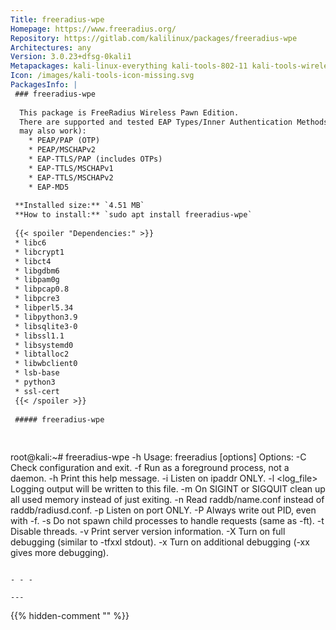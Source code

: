 ```yaml
---
Title: freeradius-wpe
Homepage: https://www.freeradius.org/
Repository: https://gitlab.com/kalilinux/packages/freeradius-wpe
Architectures: any
Version: 3.0.23+dfsg-0kali1
Metapackages: kali-linux-everything kali-tools-802-11 kali-tools-wireless 
Icon: /images/kali-tools-icon-missing.svg
PackagesInfo: |
 ### freeradius-wpe
 
  This package is FreeRadius Wireless Pawn Edition.
  There are supported and tested EAP Types/Inner Authentication Methods (others
  may also work):
    * PEAP/PAP (OTP)
    * PEAP/MSCHAPv2
    * EAP-TTLS/PAP (includes OTPs)
    * EAP-TTLS/MSCHAPv1
    * EAP-TTLS/MSCHAPv2
    * EAP-MD5
 
 **Installed size:** `4.51 MB`  
 **How to install:** `sudo apt install freeradius-wpe`  
 
 {{< spoiler "Dependencies:" >}}
 * libc6 
 * libcrypt1 
 * libct4 
 * libgdbm6 
 * libpam0g 
 * libpcap0.8 
 * libpcre3
 * libperl5.34 
 * libpython3.9 
 * libsqlite3-0 
 * libssl1.1 
 * libsystemd0
 * libtalloc2 
 * libwbclient0 
 * lsb-base 
 * python3
 * ssl-cert
 {{< /spoiler >}}
 
 ##### freeradius-wpe
 
 
 ```
 root@kali:~# freeradius-wpe -h
 Usage: freeradius [options]
 Options:
   -C            Check configuration and exit.
   -f            Run as a foreground process, not a daemon.
   -h            Print this help message.
   -i <ipaddr>   Listen on ipaddr ONLY.
   -l <log_file> Logging output will be written to this file.
   -m            On SIGINT or SIGQUIT clean up all used memory instead of just exiting.
   -n <name>     Read raddb/name.conf instead of raddb/radiusd.conf.
   -p <port>     Listen on port ONLY.
   -P            Always write out PID, even with -f.
   -s            Do not spawn child processes to handle requests (same as -ft).
   -t            Disable threads.
   -v            Print server version information.
   -X            Turn on full debugging (similar to -tfxxl stdout).
   -x            Turn on additional debugging (-xx gives more debugging).
 ```
 
 - - -
 
---
```

{{% hidden-comment "<!--Do not edit anything above this line-->" %}}
